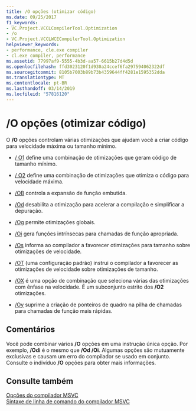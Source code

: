 ```yaml
---
title: /O opções (otimizar código)
ms.date: 09/25/2017
f1_keywords:
- VC.Project.VCCLCompilerTool.Optimization
- /o
- VC.Project.VCCLWCECompilerTool.Optimization
helpviewer_keywords:
- performance, cle.exe compiler
- cl.exe compiler, performance
ms.assetid: 77997af9-5555-4b3d-aa57-6615b27d4d5d
ms.openlocfilehash: ffd3023120f1d930a24ccef6fa297594062322df
ms.sourcegitcommit: 8105b7003b89b73b4359644ff4281e1595352dda
ms.translationtype: MT
ms.contentlocale: pt-BR
ms.lasthandoff: 03/14/2019
ms.locfileid: "57816120"
---
```

# <a name="o-options-optimize-code"></a>/O opções (otimizar código)

O **/O** opções controlam várias otimizações que ajudam você a criar código para velocidade máxima ou tamanho mínimo.

- [/ O1](o1-o2-minimize-size-maximize-speed.md) define uma combinação de otimizações que geram código de tamanho mínimo.

- [/ O2](o1-o2-minimize-size-maximize-speed.md) define uma combinação de otimizações que otimiza o código para velocidade máxima.

- [/OB](ob-inline-function-expansion.md) controla a expansão de função embutida.

- [/Od](od-disable-debug.md) desabilita a otimização para acelerar a compilação e simplificar a depuração.

- [/Og](og-global-optimizations.md) permite otimizações globais.

- [/Oi](oi-generate-intrinsic-functions.md) gera funções intrínsecas para chamadas de função apropriada.

- [/Os](os-ot-favor-small-code-favor-fast-code.md) informa ao compilador a favorecer otimizações para tamanho sobre otimizações de velocidade.

- [/OT](os-ot-favor-small-code-favor-fast-code.md) (uma configuração padrão) instrui o compilador a favorecer as otimizações de velocidade sobre otimizações de tamanho.

- [/OX](ox-full-optimization.md) é uma opção de combinação que seleciona várias das otimizações com ênfase na velocidade. É um subconjunto estrito dos **/O2** otimizações.

- [/Oy](oy-frame-pointer-omission.md) suprime a criação de ponteiros de quadro na pilha de chamadas para chamadas de função mais rápidas.

## <a name="remarks"></a>Comentários

Você pode combinar vários **/O** opções em uma instrução única opção. Por exemplo, **/Odi** é o mesmo que **/Od /Oi**. Algumas opções são mutuamente exclusivas e causam um erro do compilador se usado em conjunto. Consulte o indivíduo **/O** opções para obter mais informações.

## <a name="see-also"></a>Consulte também

[Opções do compilador MSVC](compiler-options.md)<br/>
[Sintaxe de linha de comando do compilador MSVC](compiler-command-line-syntax.md)
